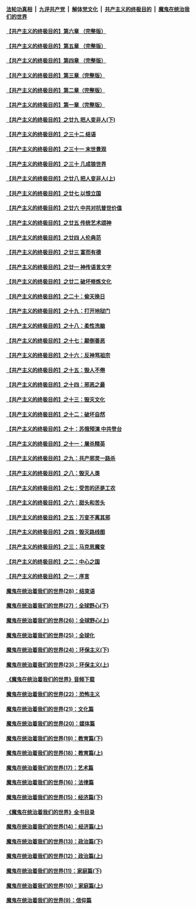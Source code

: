 ####  [法轮功真相](../../../../basic/blob/master/README.md?t=04130330) &nbsp;|&nbsp; [九评共产党](../../../../9ping.md/blob/master/README.md?t=04130330) &nbsp;|&nbsp; [解体党文化](../../../../jtdwh.md/blob/master/README.md?t=04130330)  &nbsp;|&nbsp; [共产主义的终极目的](../../../../gczydzjmd.md/blob/master/README.md?t=04130330) &nbsp;|&nbsp; [魔鬼在统治我们的世界](../../../../mgztzwmdsj.md/blob/master/README.md?t=04130330) 

#### [【共产主义的终极目的】第六章 （完整版）](../pages/nsc422/n11428913.md?t=04130330) 

#### [【共产主义的终极目的】第五章 （完整版）](../pages/nsc422/n11428912.md?t=04130330) 

#### [【共产主义的终极目的】第四章 （完整版）](../pages/nsc422/n11428907.md?t=04130330) 

#### [【共产主义的终极目的】第三章（完整版）](../pages/nsc422/n11428848.md?t=04130330) 

#### [【共产主义的终极目的】第二章（完整版）](../pages/nsc422/n11428831.md?t=04130330) 

#### [【共产主义的终极目的】第一章（完整版）](../pages/nsc422/n11417651.md?t=04130330) 

#### [【共产主义的终极目的】之廿九 把人变非人(下)](../pages/nsc422/n11344140.md?t=04130330) 

#### [【共产主义的终极目的】之三十二 结语](../pages/nsc422/n11360535.md?t=04130330) 

#### [【共产主义的终极目的】之三十一 末世景观](../pages/nsc422/n11351129.md?t=04130330) 

#### [【共产主义的终极目的】之三十 几成狼世界](../pages/nsc422/n11348280.md?t=04130330) 

#### [【共产主义的终极目的】之廿八 把人变非人(上)](../pages/nsc422/n11340492.md?t=04130330) 

#### [【共产主义的终极目的】之廿七 以恨立国](../pages/nsc422/n11336944.md?t=04130330) 

#### [【共产主义的终极目的】之廿六 中共对抗普世价值](../pages/nsc422/n11324785.md?t=04130330) 

#### [【共产主义的终极目的】之廿五 传统艺术颂神](../pages/nsc422/n11296396.md?t=04130330) 

#### [【共产主义的终极目的】之廿四 人伦典范](../pages/nsc422/n11296397.md?t=04130330) 

#### [【共产主义的终极目的】之廿三 富而有德](../pages/nsc422/n11283598.md?t=04130330) 

#### [【共产主义的终极目的】之廿一 神传语言文字](../pages/nsc422/n11263265.md?t=04130330) 

#### [【共产主义的终极目的】之廿二 破坏修炼文化](../pages/nsc422/n11245728.md?t=04130330) 

#### [【共产主义的终极目的】之二十：偷天换日](../pages/nsc422/n11238846.md?t=04130330) 

#### [【共产主义的终极目的】之十九：打开地狱门](../pages/nsc422/n11206376.md?t=04130330) 

#### [【共产主义的终极目的】之十八：柔性洗脑](../pages/nsc422/n11199994.md?t=04130330) 

#### [【共产主义的终极目的】之十七：颠倒善恶](../pages/nsc422/n11179782.md?t=04130330) 

#### [【共产主义的终极目的】之十六：反神骂祖宗](../pages/nsc422/n11166798.md?t=04130330) 

#### [【共产主义的终极目的】之十五：毁人不倦](../pages/nsc422/n11166792.md?t=04130330) 

#### [【共产主义的终极目的】之十四：邪恶之最](../pages/nsc422/n11150249.md?t=04130330) 

#### [【共产主义的终极目的】之十三：毁灭文化](../pages/nsc422/n11135227.md?t=04130330) 

#### [【共产主义的终极目的】之十二：破坏自然](../pages/nsc422/n11135214.md?t=04130330) 

#### [【共产主义的终极目的】之十：苏俄预演 中共登台](../pages/nsc422/n11118424.md?t=04130330) 

#### [【共产主义的终极目的】之十一：屠杀精英](../pages/nsc422/n11118442.md?t=04130330) 

#### [【共产主义的终极目的】之九：共产邪灵一路杀](../pages/nsc422/n11114139.md?t=04130330) 

#### [【共产主义的终极目的】之八：毁灭人类](../pages/nsc422/n11108503.md?t=04130330) 

#### [【共产主义的终极目的】之七：受苦的还是工农](../pages/nsc422/n11101809.md?t=04130330) 

#### [【共产主义的终极目的】之六：甜头和苦头](../pages/nsc422/n11096971.md?t=04130330) 

#### [【共产主义的终极目的】之五：万变不离其邪](../pages/nsc422/n11091285.md?t=04130330) 

#### [【共产主义的终极目的】之四：毁灭路线图](../pages/nsc422/n11086284.md?t=04130330) 

#### [【共产主义的终极目的】之三：马克思魔变](../pages/nsc422/n11061941.md?t=04130330) 

#### [【共产主义的终极目的】之二：中心之国](../pages/nsc422/n11047728.md?t=04130330) 

#### [【共产主义的终极目的】之一：序言](../pages/nsc422/n11086077.md?t=04130330) 

#### [魔鬼在统治着我们的世界(28)：结束语](../pages/nsc422/n10936246.md?t=04130330) 

#### [魔鬼在统治着我们的世界(27)：全球野心(下)](../pages/nsc422/n10928319.md?t=04130330) 

#### [魔鬼在统治着我们的世界(26)：全球野心(上)](../pages/nsc422/n10900318.md?t=04130330) 

#### [魔鬼在统治着我们的世界(25)：全球化](../pages/nsc422/n10788205.md?t=04130330) 

#### [魔鬼在统治着我们的世界(24)：环保主义(下)](../pages/nsc422/n10695307.md?t=04130330) 

#### [魔鬼在统治着我们的世界(23)：环保主义(上)](../pages/nsc422/n10688613.md?t=04130330) 

#### [《魔鬼在统治着我们的世界》音频下载](../pages/nsc422/n10635553.md?t=04130330) 

#### [魔鬼在统治着我们的世界(22)：恐怖主义](../pages/nsc422/n10614727.md?t=04130330) 

#### [魔鬼在统治着我们的世界(21)：文化篇](../pages/nsc422/n10597706.md?t=04130330) 

#### [魔鬼在统治着我们的世界(20)：媒体篇](../pages/nsc422/n10586579.md?t=04130330) 

#### [魔鬼在统治着我们的世界(19)：教育篇(下)](../pages/nsc422/n10564808.md?t=04130330) 

#### [魔鬼在统治着我们的世界(18)：教育篇(上)](../pages/nsc422/n10526970.md?t=04130330) 

#### [魔鬼在统治着我们的世界(17)：艺术篇](../pages/nsc422/n10499093.md?t=04130330) 

#### [魔鬼在统治着我们的世界(16)：法律篇](../pages/nsc422/n10485969.md?t=04130330) 

#### [魔鬼在统治着我们的世界(15)：经济篇(下)](../pages/nsc422/n10469975.md?t=04130330) 

#### [《魔鬼在统治着我们的世界》全书目录](../pages/nsc422/n10464261.md?t=04130330) 

#### [魔鬼在统治着我们的世界(14)：经济篇(上)](../pages/nsc422/n10457370.md?t=04130330) 

#### [魔鬼在统治着我们的世界(13)：政治篇(下)](../pages/nsc422/n10448270.md?t=04130330) 

#### [魔鬼在统治着我们的世界(12)：政治篇(上)](../pages/nsc422/n10444576.md?t=04130330) 

#### [魔鬼在统治着我们的世界(11)：家庭篇(下)](../pages/nsc422/n10440961.md?t=04130330) 

#### [魔鬼在统治着我们的世界(10)：家庭篇(上)](../pages/nsc422/n10435448.md?t=04130330) 

#### [魔鬼在统治着我们的世界(9)：信仰篇](../pages/nsc422/n10432159.md?t=04130330) 

